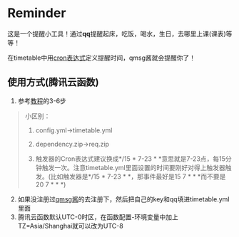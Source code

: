 # Reminder

这是一个提醒小工具！通过**qq**提醒起床，吃饭，喝水，生日，去哪里上课(课表)等等！

在timetable中用[cron表达式](https://www.runoob.com/linux/linux-comm-crontab.html)定义提醒时间，qmsg酱就会提醒你了！

## 使用方式(腾讯云函数)

1. 参考[教程](https://github.com/ZimoLoveShuang/auto-submit#%E4%BA%91%E7%AB%AF%E7%B3%BB%E7%BB%9F%E5%8F%AF%E7%94%A8%E9%85%8D%E5%90%88%E8%85%BE%E8%AE%AF%E4%BA%91%E5%87%BD%E6%95%B0)的3-6步

> 小区别：
>
> 1. config.yml→timetable.yml
>
> 2. dependency.zip→req.zip
>
> 3. 触发器的Cron表达式建议换成*/15 * 7-23 * \*意思就是7-23点，每15分钟触发一次。注意timetable.yml里面设置的时间要刚好对得上触发器触发。(比如触发器是*/15 * 7-23 * \*，那事件最好是15 7 * * *而不要是20 7 * * *)

2. 如果没注册过[qmsg酱](https://qmsg.zendee.cn/)的去注册下，然后把自己的key和qq填进timetable.yml里面
3. 腾讯云函数默认UTC-0时区，在函数配置-环境变量中加上TZ=Asia/Shanghai就可以改为UTC-8
